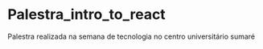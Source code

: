# Palestra_intro_to_react
Palestra realizada na semana de tecnologia no centro universitário sumaré
